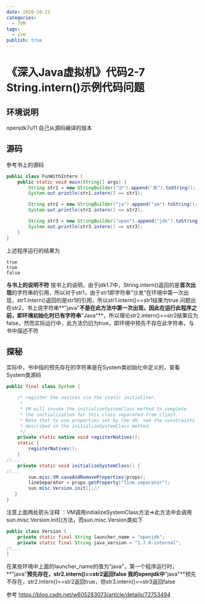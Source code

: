 ```yaml
---
date: 2020-10-22
categories:
  - JVM
tags:
  - jvm
publish: true
---
```


# 《深入Java虚拟机》代码2-7 String.intern()示例代码问题

## 环境说明

openjdk7u11 自己从源码编译的版本

## 源码

参考书上的源码

```Java
public class FunWithIntern {
    public static void main(String[] args) {
        String str1 = new StringBuilder("沙").append("发").toString();
        System.out.println(str1.intern() == str1);

        String str2 = new StringBuilder("ja").append("va").toString();
        System.out.println(str2.intern() == str2);

        String str3 = new StringBuilder("open").append("jdk").toString();
        System.out.println(str3.intern() == str3);
    }
}
```

上述程序运行的结果为

```
true
true
false
```

**与书上的说明不符**
按书上的说明，由于jdk1.7中，String.intern()返回的是**首次出现**的字符串的引用，所以对于str1，由于str1即字符串”沙发“在环境中第一次出现，str1.intern()返回的是str1的引用，所以str1.intern()==str1结果为true
问题出在str2，书上说字符串**"java"**不是在此方法中第一次出现，因此在运行此程序之前，即环境初始化时已有字符串**"Java"**，所以理论str2.intern()==str2结果应为false，然而实际运行中，此方法仍旧为true，即环境中预先不存在此字符串，与书中描述不符

## 探秘

实际中，书中指的预先存在的字符串是在System类初始化中定义的，查看System类源码

```Java
public final class System {

    /* register the natives via the static initializer.
     *
     * VM will invoke the initializeSystemClass method to complete             <===VM调用initializeSystemClass方法
     * the initialization for this class separated from clinit.
     * Note that to use properties set by the VM, see the constraints
     * described in the initializeSystemClass method.
     */
    private static native void registerNatives();
    static {
        registerNatives();
    }
//...
    private static void initializeSystemClass() {
//...
        sun.misc.VM.saveAndRemoveProperties(props);
        lineSeparator = props.getProperty("line.separator");
        sun.misc.Version.init();//                                             <===此方法中会调用sun.misc.Version.init()方法
   }
}
```

注意上面两处箭头注释 ：VM调用initializeSystemClass方法=>此方法中会调用sun.misc.Version.init()方法，而sun.misc.Version类如下

```Java
public class Version {
    private static final String launcher_name = "openjdk";
    private static final String java_version = "1.7.0-internal";
//...
}
```

在某些环境中上面的launcher_name的值为"java"，第一个程序运行时，**"java"**预先存在，str2.intern()==str2返回false
我的openjdk中**"java"**预先不存在，str2.intern()==str2返回true，但str3.intern()==str3返回false

参考 <https://blog.csdn.net/w605283073/article/details/72753494>
